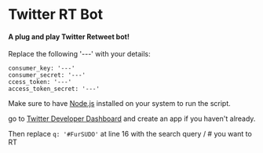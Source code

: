 # Twitter RT Bot
#### A plug and play Twitter Retweet bot!

Replace the following '---' with your details:

```
consumer_key: '---'
consumer_secret: '---'
ccess_token: '---'
access_token_secret: '---'
```

Make sure to have [Node.js](https://nodejs.org/) installed on your system to run the script.

go to [Twitter Developer Dashboard](https://developer.twitter.com/en/apps) and create an app if you haven't already.

Then replace ``q: '#FurSUDO'`` at line 16 with the search query / # you want to RT